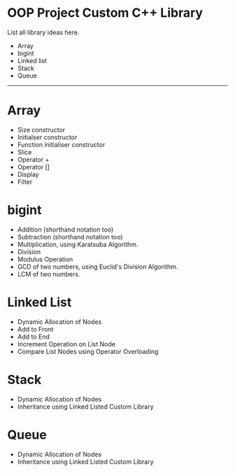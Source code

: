 <h1>OOP Project Custom C++ Library</h1>

List all library ideas here.
<ul>
	<li>Array</li>
	<li>bigint</li>
	<li>Linked list</li>
	<li>Stack</li>
	<li>Queue</li>
</ul>

<hr/>

<h1>Array</h1>
<ul>
	<li>Size constructor</li>
	<li>Initialser constructor</li>
	<li>Function initialiser constructor</li>
	<li>Slice</li>
	<li>Operator +</li>
	<li>Operator []</li>
	<li>Display</li>
	<li>Filter</li>
</ul>

<h1>bigint</h1>
<ul>
	<li>Addition (shorthand notation too)</li>
	<li>Subtraction (shorthand notation too)</li>
	<li>Multiplication, using Karatsuba Algorithm.</li>
	<li>Division</li>
	<li>Modulus Operation</li>
	<li>GCD of two numbers, using Euclid's Division Algorithm.</li>
	<li>LCM of two numbers.</li>
</ul>

<h1>Linked List</h1>
<ul>
	<li>Dynamic Allocation of Nodes</li>
	<li>Add to Front</li>
	<li>Add to End </li>
	<li>Increment Operation on List Node</li>
	<li>Compare List Nodes using Operator Overloading</li>
</ul>

<h1>Stack</h1>
<ul>
	<li>Dynamic Allocation of Nodes</li>
	<li>Inheritance using Linked Listed Custom Library</l1>
</ul>

<h1>Queue</h1>
<ul>
	<li>Dynamic Allocation of Nodes</li>
	<li>Inheritance using Linked Listed Custom Library</l1>
</ul>